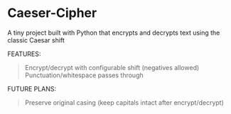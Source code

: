# Caeser-Cipher

A tiny project built with Python that encrypts and decrypts text using the classic Caesar shift

FEATURES:

> Encrypt/decrypt with configurable shift (negatives allowed)
> Punctuation/whitespace passes through 

FUTURE PLANS:

> Preserve original casing (keep capitals intact after encrypt/decrypt)
